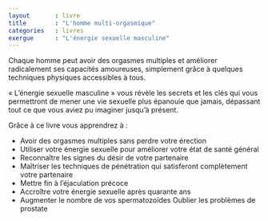```yaml
---
layout       : livre
title        : "L'homme multi-orgasmique"
categories   : livres
exergue      : "L'énergie sexuelle masculine"
---
```


Chaque homme peut avoir des orgasmes multiples et améliorer radicalement ses capacités amoureuses, simplement grâce à quelques techniques physiques accessibles à tous.

« L’énergie sexuelle masculine » vous révèle les secrets et les clés qui vous permettront de mener une vie sexuelle plus épanouie que jamais, dépassant tout ce que vous aviez pu imaginer jusqu’à présent.

Grâce à ce livre vous apprendrez à :

- Avoir des orgasmes multiples sans perdre votre érection
- Utiliser votre énergie sexuelle pour améliorer votre état de santé général
- Reconnaître les signes du désir de votre partenaire
- Maîtriser les techniques de pénétration qui satisferont complètement votre partenaire
- Mettre fin à  l’éjaculation précoce
- Accroître votre énergie sexuelle après quarante ans
- Augmenter le nombre de vos spermatozoïdes
Oublier les problèmes de prostate
